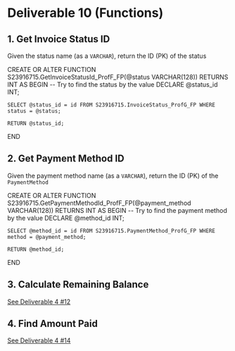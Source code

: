 # Deliverable 10 (Functions)

## 1. Get Invoice Status ID

Given the status name (as a `VARCHAR`), return the ID (PK) of the status

<code-block lang="sql">
CREATE OR ALTER FUNCTION S23916715.GetInvoiceStatusId_ProfF_FP(@status VARCHAR(128))
    RETURNS INT
AS
BEGIN
    -- Try to find the status by the value
    DECLARE @status_id INT;

    SELECT @status_id = id FROM S23916715.InvoiceStatus_ProfG_FP WHERE status = @status;

    RETURN @status_id;

END
</code-block>

## 2. Get Payment Method ID

Given the payment method name (as a `VARCHAR`), return the ID (PK) of the `PaymentMethod`

<code-block lang="sql">
CREATE OR ALTER FUNCTION S23916715.GetPaymentMethodId_ProfF_FP(@payment_method VARCHAR(128))
    RETURNS INT
AS
BEGIN
    -- Try to find the payment method by the value
    DECLARE @method_id INT;

    SELECT @method_id = id FROM S23916715.PaymentMethod_ProfG_FP WHERE method = @payment_method;

    RETURN @method_id;

END
</code-block>

## 3. Calculate Remaining Balance

[See Deliverable 4 #12](starter-topic.md#12-calculate-remaining-balance)

## 4. Find Amount Paid

[See Deliverable 4 #14](starter-topic.md#14-find-amount-paid)